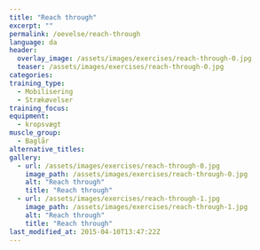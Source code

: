 ```yaml
---
title: "Reach through"
excerpt: ""
permalink: /oevelse/reach-through
language: da
header:
  overlay_image: /assets/images/exercises/reach-through-0.jpg
  teaser: /assets/images/exercises/reach-through-0.jpg
categories:
training_type: 
  - Mobilisering
  - Strækøvelser
training_focus: 
equipment:
  - kropsvægt
muscle_group:
  - Baglår
alternative_titles:
gallery:
  - url: /assets/images/exercises/reach-through-0.jpg
    image_path: /assets/images/exercises/reach-through-0.jpg
    alt: "Reach through"
    title: "Reach through"
  - url: /assets/images/exercises/reach-through-1.jpg
    image_path: /assets/images/exercises/reach-through-1.jpg
    alt: "Reach through"
    title: "Reach through"
last_modified_at: 2015-04-10T13:47:22Z
---
```



